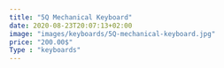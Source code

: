 ```yaml
---
title: "5Q Mechanical Keyboard"
date: 2020-08-23T20:07:13+02:00
image: "images/keyboards/5Q-mechanical-keyboard.jpg"
price: "200.00$"
Type : "keyboards"
---
```


